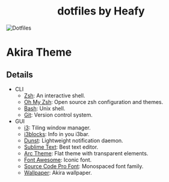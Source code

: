 <h1 align="center">dotfiles by Heafy</h1>

![Dotfiles](https://i.imgur.com/jEckCHk.png)

# Akira Theme

## Details

* CLI
	* [Zsh](https://www.zsh.org): An interactive shell.
  	* [Oh My Zsh](https://github.com/robbyrussell/oh-my-zsh): Open source zsh configuration and themes.
  	* [Bash](https://www.gnu.org/software/bash/): Unix shell.
  	* [Git](https://git-scm.com): Version control system.
* GUI
  	* [i3](https://github.com/i3/i3): Tiling window manager.
  	* [i3blocks](https://github.com/vivien/i3blocks): Info in you i3bar.
  	* [Dunst](https://github.com/dunst-project/dunst): Lightweight notification daemon.
  	* [Sublime Text](https://www.sublimetext.com): Best text editor.
  	* [Arc Theme](https://github.com/NicoHood/arc-theme): Flat theme with transparent elements.
  	* [Font Awesome](https://github.com/FortAwesome/Font-Awesome): Iconic font.
  	* [Source Code Pro Font](https://github.com/adobe-fonts/source-code-pro): Monospaced font family.
  	* [Wallpaper](https://www.reddit.com/r/wallpapers/comments/80tdge/synthwave_akira_designedbywizards/): Akira wallpaper.